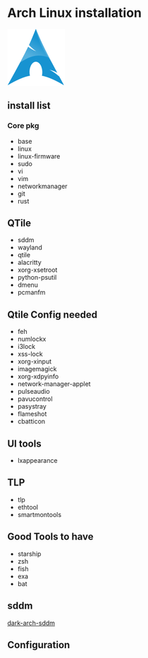 # Arch Linux installation 

![arch](../icons/archlinux-icon.svg)

## install list 
### Core pkg
* base 
* linux 
* linux-firmware
* sudo 
* vi
* vim 
* networkmanager
* git
* rust

## QTile
* sddm
* wayland
* qtile
* alacritty
* xorg-xsetroot
* python-psutil
* dmenu
* pcmanfm

## Qtile Config needed 
* feh
* numlockx
* i3lock
* xss-lock
* xorg-xinput
* imagemagick 
* xorg-xdpyinfo
* network-manager-applet
* pulseaudio
* pavucontrol
* pasystray
* flameshot
* cbatticon


## UI tools 
* lxappearance


## TLP
* tlp 
* ethtool
* smartmontools

## Good Tools to have 
* starship
* zsh 
* fish
* exa
* bat

## sddm 
[dark-arch-sddm](https://github.com/simonesestito/dark-arch-sddm)

## Configuration 


